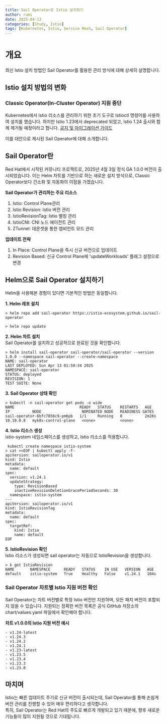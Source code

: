 ```yaml
---
title: Sail Operator로 Istio 설치하기
author: rumi
date: 2025-04-13
categories: [Study, Istio]
tags: [Kubernetes, Istio, Service Mesh, Sail Operator]
---
```


# 개요
최신 Istio 설치 방법인 Sail Operator를 활용한 관리 방식에 대해 상세히 설명합니다.

## Istio 설치 방법의 변화
### Classic Operator(In-Cluster Operator) 지원 중단
Kubernetes에서 Istio 리소스를 관리하기 위한 초기 도구로 Istioctl 명령어를 사용하여 설치를 했습니다.
하지만 Istio 1.23에서 deprecated 되었고, Istio 1.24 출시와 함께 제거될 예정이라고 합니다. [공지 및 마이그레이션 가이드](https://istio.io/latest/blog/2024/in-cluster-operator-deprecation-announcement/)

이를 대안으로 제시된 Sail Operator에 대해 소개합니다.

## Sail Operator란
Red Hat에서 시작된 커뮤니티 프로젝트로, 2025년 4월 3일 정식 GA 1.0.0 버전이 출시되었습니다.
이는 Helm 차트를 기반으로 하는 새로운 설치 방식으로, Classic Operator보다 간소화 및 자동화의 이점을 가졌습니다.

**Sail Operator가 관리하는 주요 리소스**
1. Istio: Control Plane관리
2. Istio Revision: Istio 버전 관리
3. IstioRevisionTag: Istio 별칭 관리
4. IstioCNI: CNI 노드 에이전트 관리
5. ZTunnel: 데몬셋을 통한 앰비언트 모드 관리

**업데이트 전략**
1. In Place: Control Plane을 즉시 신규 버전으로 업데이트
2. Revision Based: 신규 Control Plane에 'updateWorkloads' 플래그 설정으로 변경

## Helm으로 Sail Operator 설치하기
Helm을 사용해본 경험이 있다면 기본적인 방법은 동일합니다.

**1. Helm 레포 설치**
```
> helm repo add sail-operator https://istio-ecosystem.github.io/sail-operator

> helm repo update
```

**2. Helm 차트 설치**  
Sail Operator를 설치하고 성공적으로 완료된 것을 확인합니다.
```
> helm install sail-operator sail-operator/sail-operator --version 1.0.0 --namespace sail-operator --create-namespace
NAME: sail-operator
LAST DEPLOYED: Sun Apr 13 01:50:34 2025
NAMESPACE: sail-operator
STATUS: deployed
REVISION: 1
TEST SUITE: None
```
**3. Sail Operator 상태 확인**
```
> kubectl -n sail-operator get pods -o wide
NAME                             READY   STATUS    RESTARTS   AGE     IP          NODE                  NOMINATED NODE   READINESS GATES
sail-operator-6bfc7856c9-pm6pb   1/1     Running   0          2m28s   10.10.0.8   myk8s-control-plane   <none>           <none>
```

**4. Istio 리소스 생성**  
istio-system 네임스페이스를 생성하고, Istio 리소스를 적용합니다.

```
 kubectl create namespace istio-system
> cat <<EOF | kubectl apply -f-
apiVersion: sailoperator.io/v1
kind: Istio
metadata:
  name: default
spec:
  version: v1.24.1
  updateStrategy:
    type: RevisionBased
    inactiveRevisionDeletionGracePeriodSeconds: 30
  namespace: istio-system
---
apiVersion: sailoperator.io/v1
kind: IstioRevisionTag
metadata:
  name: default
spec:
  targetRef:
    kind: Istio
    name: default
EOF
```

**5. IstioRevision 확인**  
Istio 리소스가 생성되면 sail operator는 자동으로 IstioRevision을 생성합니다.
```
> k get IstioRevision
NAME       NAMESPACE      READY   STATUS    IN USE   VERSION   AGE
default    istio-system   True    Healthy   False    v1.24.1   104s
```

### Sail Operator 차트별 Istio 지원 버전 확인
Sail Operator는 차트 버전별로 특정 Istio 버전만 지원하며, 모든 패치 버전이 포함되지 않을 수 있습니다. 지원되는 정확한 버전 목록은 공식 GitHub 저장소의 chart/values.yaml 파일에서 확인해야 합니다.

**차트 v1.0.0의 Istio 지원 버전 예시**
```
- v1.24-latest
- v1.24.3
- v1.24.2
- v1.24.1
- v1.23-latest
- v1.23.5
- v1.23.4
- v1.23.3
- v1.23.0
```

## 마치며
Istio는 빠른 업데이트 주기로 신규 버전이 출시되는데, Sail Operator를 통해 손쉽게 버전 관리를 진행할 수 있어 매우 편리하다고 생각합니다.  
특히, Sail Operator는 Red Hat의 주도로 빠르게 개발되고 있기 때문에, 향후 새로운 기능들이 많이 지원될 것으로 기대됩니다. 